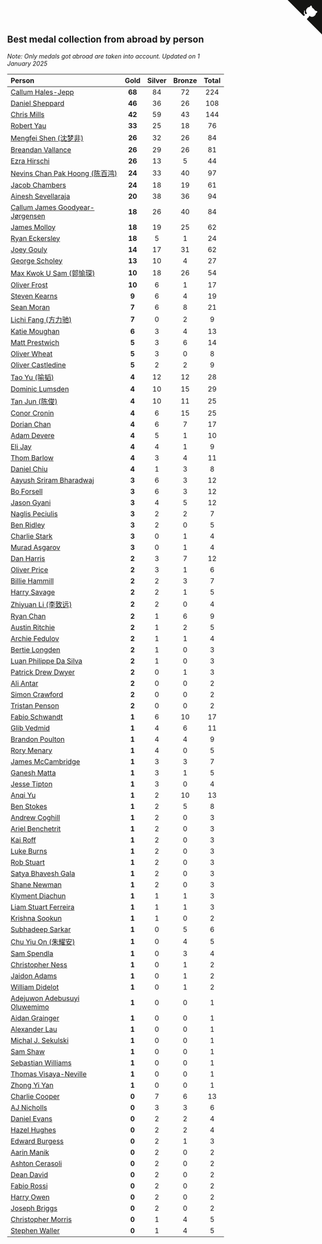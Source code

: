 ## Best medal collection from abroad by person

*Note: Only medals got abroad are taken into account.*
*Updated on  1 January 2025*

| Person | Gold | Silver | Bronze | Total |
| :--- | :--: | :--: | :--: | :--: |
| [Callum Hales-Jepp](https://www.worldcubeassociation.org/persons/2012HALE01) | **68** | 84 | 72 | 224 |
| [Daniel Sheppard](https://www.worldcubeassociation.org/persons/2009SHEP01) | **46** | 36 | 26 | 108 |
| [Chris Mills](https://www.worldcubeassociation.org/persons/2014MILL04) | **42** | 59 | 43 | 144 |
| [Robert Yau](https://www.worldcubeassociation.org/persons/2009YAUR01) | **33** | 25 | 18 | 76 |
| [Mengfei Shen (沈梦非)](https://www.worldcubeassociation.org/persons/2018SHEN07) | **26** | 32 | 26 | 84 |
| [Breandan Vallance](https://www.worldcubeassociation.org/persons/2007VALL01) | **26** | 29 | 26 | 81 |
| [Ezra Hirschi](https://www.worldcubeassociation.org/persons/2019HIRS01) | **26** | 13 | 5 | 44 |
| [Nevins Chan Pak Hoong (陈百鸿)](https://www.worldcubeassociation.org/persons/2010CHAN20) | **24** | 33 | 40 | 97 |
| [Jacob Chambers](https://www.worldcubeassociation.org/persons/2017CHAM09) | **24** | 18 | 19 | 61 |
| [Ainesh Sevellaraja](https://www.worldcubeassociation.org/persons/2012SEVE01) | **20** | 38 | 36 | 94 |
| [Callum James Goodyear-Jørgensen](https://www.worldcubeassociation.org/persons/2012GOOD02) | **18** | 26 | 40 | 84 |
| [James Molloy](https://www.worldcubeassociation.org/persons/2011MOLL01) | **18** | 19 | 25 | 62 |
| [Ryan Eckersley](https://www.worldcubeassociation.org/persons/2019ECKE02) | **18** | 5 | 1 | 24 |
| [Joey Gouly](https://www.worldcubeassociation.org/persons/2007GOUL01) | **14** | 17 | 31 | 62 |
| [George Scholey](https://www.worldcubeassociation.org/persons/2015SCHO05) | **13** | 10 | 4 | 27 |
| [Max Kwok U Sam (郭愉琛)](https://www.worldcubeassociation.org/persons/2018SAMK01) | **10** | 18 | 26 | 54 |
| [Oliver Frost](https://www.worldcubeassociation.org/persons/2012FROS01) | **10** | 6 | 1 | 17 |
| [Steven Kearns](https://www.worldcubeassociation.org/persons/2015KEAR01) | **9** | 6 | 4 | 19 |
| [Sean Moran](https://www.worldcubeassociation.org/persons/2016MORA24) | **7** | 6 | 8 | 21 |
| [Lichi Fang (方力驰)](https://www.worldcubeassociation.org/persons/2018FANG03) | **7** | 0 | 2 | 9 |
| [Katie Moughan](https://www.worldcubeassociation.org/persons/2017DAVI03) | **6** | 3 | 4 | 13 |
| [Matt Prestwich](https://www.worldcubeassociation.org/persons/2016PRES04) | **5** | 3 | 6 | 14 |
| [Oliver Wheat](https://www.worldcubeassociation.org/persons/2016WHEA01) | **5** | 3 | 0 | 8 |
| [Oliver Castledine](https://www.worldcubeassociation.org/persons/2018CAST08) | **5** | 2 | 2 | 9 |
| [Tao Yu (喻韬)](https://www.worldcubeassociation.org/persons/2012YUTA01) | **4** | 12 | 12 | 28 |
| [Dominic Lumsden](https://www.worldcubeassociation.org/persons/2016LUMS01) | **4** | 10 | 15 | 29 |
| [Tan Jun (陈俊)](https://www.worldcubeassociation.org/persons/2018JUNT01) | **4** | 10 | 11 | 25 |
| [Conor Cronin](https://www.worldcubeassociation.org/persons/2013CRON01) | **4** | 6 | 15 | 25 |
| [Dorian Chan](https://www.worldcubeassociation.org/persons/2023DORI01) | **4** | 6 | 7 | 17 |
| [Adam Devere](https://www.worldcubeassociation.org/persons/2018DEVE02) | **4** | 5 | 1 | 10 |
| [Eli Jay](https://www.worldcubeassociation.org/persons/2014JAYE01) | **4** | 4 | 1 | 9 |
| [Thom Barlow](https://www.worldcubeassociation.org/persons/2006BARL01) | **4** | 3 | 4 | 11 |
| [Daniel Chiu](https://www.worldcubeassociation.org/persons/2022CHIU06) | **4** | 1 | 3 | 8 |
| [Aayush Sriram Bharadwaj](https://www.worldcubeassociation.org/persons/2018BHAR02) | **3** | 6 | 3 | 12 |
| [Bo Forsell](https://www.worldcubeassociation.org/persons/2022FORS06) | **3** | 6 | 3 | 12 |
| [Jason Gyani](https://www.worldcubeassociation.org/persons/2008GYAN01) | **3** | 4 | 5 | 12 |
| [Naglis Peciulis](https://www.worldcubeassociation.org/persons/2017PECI01) | **3** | 2 | 2 | 7 |
| [Ben Ridley](https://www.worldcubeassociation.org/persons/2016RIDL01) | **3** | 2 | 0 | 5 |
| [Charlie Stark](https://www.worldcubeassociation.org/persons/2014STAR05) | **3** | 0 | 1 | 4 |
| [Murad Asgarov](https://www.worldcubeassociation.org/persons/2022ASGA01) | **3** | 0 | 1 | 4 |
| [Dan Harris](https://www.worldcubeassociation.org/persons/2003HARR01) | **2** | 3 | 7 | 12 |
| [Oliver Price](https://www.worldcubeassociation.org/persons/2014PRIC01) | **2** | 3 | 1 | 6 |
| [Billie Hammill](https://www.worldcubeassociation.org/persons/2015HAMM01) | **2** | 2 | 3 | 7 |
| [Harry Savage](https://www.worldcubeassociation.org/persons/2013SAVA01) | **2** | 2 | 1 | 5 |
| [Zhiyuan Li (李致远)](https://www.worldcubeassociation.org/persons/2019LIZH08) | **2** | 2 | 0 | 4 |
| [Ryan Chan](https://www.worldcubeassociation.org/persons/2023CHAN16) | **2** | 1 | 6 | 9 |
| [Austin Ritchie](https://www.worldcubeassociation.org/persons/2022RITC01) | **2** | 1 | 2 | 5 |
| [Archie Fedulov](https://www.worldcubeassociation.org/persons/2022FEDU01) | **2** | 1 | 1 | 4 |
| [Bertie Longden](https://www.worldcubeassociation.org/persons/2014LONG06) | **2** | 1 | 0 | 3 |
| [Luan Philippe Da Silva](https://www.worldcubeassociation.org/persons/2022SILV08) | **2** | 1 | 0 | 3 |
| [Patrick Drew Dwyer](https://www.worldcubeassociation.org/persons/2019DWYE01) | **2** | 0 | 1 | 3 |
| [Ali Antar](https://www.worldcubeassociation.org/persons/2019ANTA02) | **2** | 0 | 0 | 2 |
| [Simon Crawford](https://www.worldcubeassociation.org/persons/2008CRAW01) | **2** | 0 | 0 | 2 |
| [Tristan Penson](https://www.worldcubeassociation.org/persons/2009PENS02) | **2** | 0 | 0 | 2 |
| [Fabio Schwandt](https://www.worldcubeassociation.org/persons/2014SCHW02) | **1** | 6 | 10 | 17 |
| [Glib Vedmid](https://www.worldcubeassociation.org/persons/2016VEDM01) | **1** | 4 | 6 | 11 |
| [Brandon Poulton](https://www.worldcubeassociation.org/persons/2019POUL02) | **1** | 4 | 4 | 9 |
| [Rory Menary](https://www.worldcubeassociation.org/persons/2022MENA01) | **1** | 4 | 0 | 5 |
| [James McCambridge](https://www.worldcubeassociation.org/persons/2019MCCA09) | **1** | 3 | 3 | 7 |
| [Ganesh Matta](https://www.worldcubeassociation.org/persons/2015MATT06) | **1** | 3 | 1 | 5 |
| [Jesse Tipton](https://www.worldcubeassociation.org/persons/2014TIPT01) | **1** | 3 | 0 | 4 |
| [Anqi Yu](https://www.worldcubeassociation.org/persons/2018YUAN02) | **1** | 2 | 10 | 13 |
| [Ben Stokes](https://www.worldcubeassociation.org/persons/2018STOK01) | **1** | 2 | 5 | 8 |
| [Andrew Coghill](https://www.worldcubeassociation.org/persons/2009COGH01) | **1** | 2 | 0 | 3 |
| [Ariel Benchetrit](https://www.worldcubeassociation.org/persons/2019BENC04) | **1** | 2 | 0 | 3 |
| [Kai Roff](https://www.worldcubeassociation.org/persons/2018ROFF01) | **1** | 2 | 0 | 3 |
| [Luke Burns](https://www.worldcubeassociation.org/persons/2020BURN06) | **1** | 2 | 0 | 3 |
| [Rob Stuart](https://www.worldcubeassociation.org/persons/2011STUA01) | **1** | 2 | 0 | 3 |
| [Satya Bhavesh Gala](https://www.worldcubeassociation.org/persons/2022GALA03) | **1** | 2 | 0 | 3 |
| [Shane Newman](https://www.worldcubeassociation.org/persons/2013NEWM02) | **1** | 2 | 0 | 3 |
| [Klyment Diachun](https://www.worldcubeassociation.org/persons/2022DIAC01) | **1** | 1 | 1 | 3 |
| [Liam Stuart Ferreira](https://www.worldcubeassociation.org/persons/2022FERR14) | **1** | 1 | 1 | 3 |
| [Krishna Sookun](https://www.worldcubeassociation.org/persons/2017SOOK01) | **1** | 1 | 0 | 2 |
| [Subhadeep Sarkar](https://www.worldcubeassociation.org/persons/2017SARK01) | **1** | 0 | 5 | 6 |
| [Chu Yiu On (朱耀安)](https://www.worldcubeassociation.org/persons/2019ONCH01) | **1** | 0 | 4 | 5 |
| [Sam Spendla](https://www.worldcubeassociation.org/persons/2015SPEN01) | **1** | 0 | 3 | 4 |
| [Christopher Ness](https://www.worldcubeassociation.org/persons/2007NESS01) | **1** | 0 | 1 | 2 |
| [Jaidon Adams](https://www.worldcubeassociation.org/persons/2018ADAM11) | **1** | 0 | 1 | 2 |
| [William Didelot](https://www.worldcubeassociation.org/persons/2023DIDE03) | **1** | 0 | 1 | 2 |
| [Adejuwon Adebusuyi Oluwemimo](https://www.worldcubeassociation.org/persons/2022OLUW01) | **1** | 0 | 0 | 1 |
| [Aidan Grainger](https://www.worldcubeassociation.org/persons/2018GRAI01) | **1** | 0 | 0 | 1 |
| [Alexander Lau](https://www.worldcubeassociation.org/persons/2011LAUA01) | **1** | 0 | 0 | 1 |
| [Michal J. Sekulski](https://www.worldcubeassociation.org/persons/2023SEKU01) | **1** | 0 | 0 | 1 |
| [Sam Shaw](https://www.worldcubeassociation.org/persons/2016SHAW02) | **1** | 0 | 0 | 1 |
| [Sebastian Williams](https://www.worldcubeassociation.org/persons/2020WILL09) | **1** | 0 | 0 | 1 |
| [Thomas Visaya-Neville](https://www.worldcubeassociation.org/persons/2014VISA01) | **1** | 0 | 0 | 1 |
| [Zhong Yi Yan](https://www.worldcubeassociation.org/persons/2022YANZ02) | **1** | 0 | 0 | 1 |
| [Charlie Cooper](https://www.worldcubeassociation.org/persons/2007COOP01) | **0** | 7 | 6 | 13 |
| [AJ Nicholls](https://www.worldcubeassociation.org/persons/2015NICH04) | **0** | 3 | 3 | 6 |
| [Daniel Evans](https://www.worldcubeassociation.org/persons/2016EVAN06) | **0** | 2 | 2 | 4 |
| [Hazel Hughes](https://www.worldcubeassociation.org/persons/2015HUGH04) | **0** | 2 | 2 | 4 |
| [Edward Burgess](https://www.worldcubeassociation.org/persons/2018BURG03) | **0** | 2 | 1 | 3 |
| [Aarin Manik](https://www.worldcubeassociation.org/persons/2017MANI03) | **0** | 2 | 0 | 2 |
| [Ashton Cerasoli](https://www.worldcubeassociation.org/persons/2013CERA01) | **0** | 2 | 0 | 2 |
| [Dean David](https://www.worldcubeassociation.org/persons/2022DAVI06) | **0** | 2 | 0 | 2 |
| [Fabio Rossi](https://www.worldcubeassociation.org/persons/2022ROSS02) | **0** | 2 | 0 | 2 |
| [Harry Owen](https://www.worldcubeassociation.org/persons/2017OWEN01) | **0** | 2 | 0 | 2 |
| [Joseph Briggs](https://www.worldcubeassociation.org/persons/2017BRIG03) | **0** | 2 | 0 | 2 |
| [Christopher Morris](https://www.worldcubeassociation.org/persons/2013MORR03) | **0** | 1 | 4 | 5 |
| [Stephen Waller](https://www.worldcubeassociation.org/persons/2017WALL12) | **0** | 1 | 4 | 5 |


<a href="https://github.com/simonkellly/wca_statistics_uk" class="github-corner" aria-label="View source on Github"><svg width="80" height="80" viewBox="0 0 250 250" style="fill:#151513; color:#fff; position: absolute; top: 0; border: 0; right: 0;" aria-hidden="true"><path d="M0,0 L115,115 L130,115 L142,142 L250,250 L250,0 Z"></path><path d="M128.3,109.0 C113.8,99.7 119.0,89.6 119.0,89.6 C122.0,82.7 120.5,78.6 120.5,78.6 C119.2,72.0 123.4,76.3 123.4,76.3 C127.3,80.9 125.5,87.3 125.5,87.3 C122.9,97.6 130.6,101.9 134.4,103.2" fill="currentColor" style="transform-origin: 130px 106px;" class="octo-arm"></path><path d="M115.0,115.0 C114.9,115.1 118.7,116.5 119.8,115.4 L133.7,101.6 C136.9,99.2 139.9,98.4 142.2,98.6 C133.8,88.0 127.5,74.4 143.8,58.0 C148.5,53.4 154.0,51.2 159.7,51.0 C160.3,49.4 163.2,43.6 171.4,40.1 C171.4,40.1 176.1,42.5 178.8,56.2 C183.1,58.6 187.2,61.8 190.9,65.4 C194.5,69.0 197.7,73.2 200.1,77.6 C213.8,80.2 216.3,84.9 216.3,84.9 C212.7,93.1 206.9,96.0 205.4,96.6 C205.1,102.4 203.0,107.8 198.3,112.5 C181.9,128.9 168.3,122.5 157.7,114.1 C157.9,116.9 156.7,120.9 152.7,124.9 L141.0,136.5 C139.8,137.7 141.6,141.9 141.8,141.8 Z" fill="currentColor" class="octo-body"></path></svg></a><style>.github-corner:hover .octo-arm{animation:octocat-wave 560ms ease-in-out}@keyframes octocat-wave{0%,100%{transform:rotate(0)}20%,60%{transform:rotate(-25deg)}40%,80%{transform:rotate(10deg)}}@media (max-width:500px){.github-corner:hover .octo-arm{animation:none}.github-corner .octo-arm{animation:octocat-wave 560ms ease-in-out}}</style>

